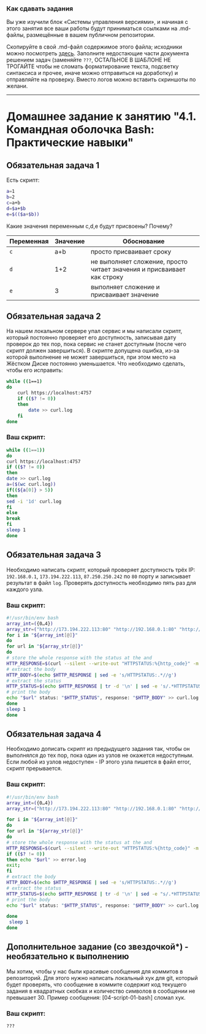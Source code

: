 ### Как сдавать задания

Вы уже изучили блок «Системы управления версиями», и начиная с этого занятия все ваши работы будут приниматься ссылками на .md-файлы, размещённые в вашем публичном репозитории.

Скопируйте в свой .md-файл содержимое этого файла; исходники можно посмотреть [здесь](https://raw.githubusercontent.com/netology-code/sysadm-homeworks/devsys10/04-script-01-bash/README.md). Заполните недостающие части документа решением задач (заменяйте `???`, ОСТАЛЬНОЕ В ШАБЛОНЕ НЕ ТРОГАЙТЕ чтобы не сломать форматирование текста, подсветку синтаксиса и прочее, иначе можно отправиться на доработку) и отправляйте на проверку. Вместо логов можно вставить скриншоты по желани.

---


# Домашнее задание к занятию "4.1. Командная оболочка Bash: Практические навыки"

## Обязательная задача 1

Есть скрипт:
```bash
a=1
b=2
c=a+b
d=$a+$b
e=$(($a+$b))
```

Какие значения переменным c,d,e будут присвоены? Почему?

| Переменная  | Значение | Обоснование |
| ------------- | ------------- | ------------- |
| `c`  | a+b  | просто присваивает сроку |
| `d`  | 1+2  | не выполняет сложение, просто читает значения и присваивает как строку |
| `e`  | 3  | выполняет сложение и присваивает значение |


## Обязательная задача 2
На нашем локальном сервере упал сервис и мы написали скрипт, который постоянно проверяет его доступность, записывая дату проверок до тех пор, пока сервис не станет доступным (после чего скрипт должен завершиться). В скрипте допущена ошибка, из-за которой выполнение не может завершиться, при этом место на Жёстком Диске постоянно уменьшается. Что необходимо сделать, чтобы его исправить:
```bash
while ((1==1)
do
	curl https://localhost:4757
	if (($? != 0))
	then
		date >> curl.log
	fi
done
```

### Ваш скрипт:
```bash
while ((1==1))
do
curl https://localhost:4757
if (($? != 0))
then
date >> curl.log
a=($(wc curl.log))
if((${a[0]} > 5))
then
sed -i '1d' curl.log
fi
else
break
fi
sleep 1
done
```

## Обязательная задача 3
Необходимо написать скрипт, который проверяет доступность трёх IP: `192.168.0.1`, `173.194.222.113`, `87.250.250.242` по `80` порту и записывает результат в файл `log`. Проверять доступность необходимо пять раз для каждого узла.

### Ваш скрипт:
```bash
#!/usr/bin/env bash
array_int=({0…4})
array_str=("http://173.194.222.113:80" "http://192.168.0.1:80" "http://87.250.250.242:80")
for i in "${array_int[@]}"
do
for url in "${array_str[@]}"
do
# store the whole response with the status at the and
HTTP_RESPONSE=$(curl --silent --write-out "HTTPSTATUS:%{http_code}" -m 2 "$url")
# extract the body
HTTP_BODY=$(echo $HTTP_RESPONSE | sed -e 's/HTTPSTATUS:.*//g')
# extract the status
HTTP_STATUS=$(echo $HTTP_RESPONSE | tr -d '\n' | sed -e 's/.*HTTPSTATUS://')
# print the body
echo "$url" status: "$HTTP_STATUS", response: "$HTTP_BODY" >> curl.log
done
sleep 1
done
```

## Обязательная задача 4
Необходимо дописать скрипт из предыдущего задания так, чтобы он выполнялся до тех пор, пока один из узлов не окажется недоступным. Если любой из узлов недоступен - IP этого узла пишется в файл error, скрипт прерывается.

### Ваш скрипт:
```bash
#!/usr/bin/env bash
array_int=({0…4})
array_str=("http://173.194.222.113:80" "http://192.168.0.1:80" "http://87.250.250.242:80")

for i in "${array_int[@]}"
do
for url in "${array_str[@]}"
do
# store the whole response with the status at the and
HTTP_RESPONSE=$(curl --silent --write-out "HTTPSTATUS:%{http_code}" -m 2 "$url")
if (($? != 0))
then echo "$url" >> error.log
exit;
fi
# extract the body
HTTP_BODY=$(echo $HTTP_RESPONSE | sed -e 's/HTTPSTATUS:.*//g')
# extract the status
HTTP_STATUS=$(echo $HTTP_RESPONSE | tr -d '\n' | sed -e "s/.*HTTPSTATUS://")
# print the body
echo "$url" status: "$HTTP_STATUS", response: "$HTTP_BODY" >> curl.log

done
 sleep 1
done
```

## Дополнительное задание (со звездочкой*) - необязательно к выполнению

Мы хотим, чтобы у нас были красивые сообщения для коммитов в репозиторий. Для этого нужно написать локальный хук для git, который будет проверять, что сообщение в коммите содержит код текущего задания в квадратных скобках и количество символов в сообщении не превышает 30. Пример сообщения: \[04-script-01-bash\] сломал хук.

### Ваш скрипт:
```bash
???
```
